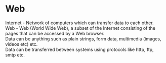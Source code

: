 # Web

<div>Internet - Network of computers which can transfer data to each other.</div>
<div>Web - Web (World Wide Web), a subset of the Internet consisting of the pages that can be accessed by a Web browser.<div>

<div>Data can be anything such as plain strings, form data, multimedia (images, videos etc) etc.</div>
<div>Data can be transferred between systems using protocols like http, ftp, smtp etc.</div>
